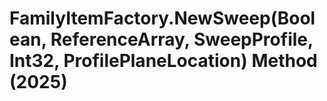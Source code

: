 # FamilyItemFactory.NewSweep(Boolean, ReferenceArray, SweepProfile, Int32, ProfilePlaneLocation) Method (2025)

﻿
